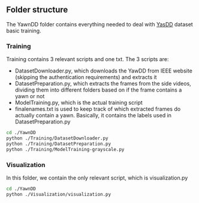 ## Folder structure
The YawnDD folder contains everything needed to deal with [YasDD](https://ieee-dataport.org/open-access/yawdd-yawning-detection-dataset) dataset basic training.

### Training
Training contains 3 relevant scripts and one txt. The 3 scripts are:
- DatasetDownloader.py, which downloads the YawDD from IEEE website (skipping the authentication requirements) and extracts it
- DatasetPreparation.py, which extracts the frames from the side videos, dividing them into different folders based on if the frame contains a yawn or not
- ModelTraining.py, which is the actual training script
- finalenames.txt is used to keep track of which extracted frames do actually contain a yawn. Basically, it contains the labels used in DatasetPreparation.py

```bash
cd ./YawnDD
python ./Training/DatasetDownloader.py
python ./Training/DatasetPreparation.py 
python ./Training/ModelTraining-grayscale.py
```

### Visualization
In this folder, we contain the only relevant script, which is visualization.py

```bash
cd ./YawnDD
python ./Visualization/visualization.py
```